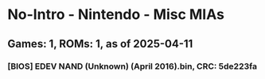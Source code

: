 # No-Intro - Nintendo - Misc MIAs
## Games: 1, ROMs: 1, as of 2025-04-11

### [BIOS] EDEV NAND (Unknown) (April 2016).bin, CRC: 5de223fa
